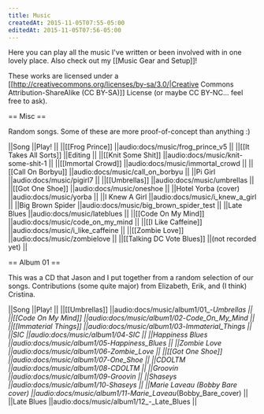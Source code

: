 ```yaml
---
title: Music
createdAt: 2015-11-05T07:55-05:00
editedAt: 2015-11-05T07:56-05:00
---
```


Here you can play all the music I've written or been involved with in one lovely place. Also check out my [[Music Gear and Setup]]!

These works are licensed under a [[http://creativecommons.org/licenses/by-sa/3.0/|Creative Commons Attribution-ShareAlike (CC BY-SA)]] License (or maybe CC BY-NC... feel free to ask).

== Misc ==

Random songs. Some of these are more proof-of-concept than anything :)

||Song                      ||Play!                                  ||
||[[Frog Prince]]           ||audio:docs/music/frog_prince_v5        ||
||[[It Takes All Sorts]]    ||Editing                                ||
||[[Knit Some Shit]]        ||audio:docs/music/knit-some-shit-1      ||
||[[Immortal Crowd]]        ||audio:docs/music/immortal_crowd        ||
||[[Call On Borbyu]]        ||audio:docs/music/call_on_borbyu        ||
||Pi Girl                   ||audio:docs/music/pigirl7               ||
||[[Umbrellas]]             ||audio:docs/music/umbrellas             ||
||[[Got One Shoe]]          ||audio:docs/music/oneshoe               ||
||Hotel Yorba (cover)       ||audio:docs/music/yorba                 ||
||I Knew A Girl             ||audio:docs/music/i_knew_a_girl         ||
||Big Brown Spider          ||audio:docs/music/big_brown_spider_test ||
||Late Blues                ||audio:docs/music/lateblues             ||
||[[Code On My Mind]]       ||audio:docs/music/code_on_my_mind       ||
||[[I Like Caffeine]]       ||audio:docs/music/i_like_caffeine       ||
||[[Zombie Love]]           ||audio:docs/music/zombielove            ||
||[[Talking DC Vote Blues]] ||(not recorded yet)                     ||

== Album 01 ==

This was a CD that Jason and I put together from a random selection of our songs. Contributions (some quite major) from Elizabeth, Erik, and (I think) Cristina.

||Song                            ||Play!                                                        ||
||[[Umbrellas]]                   ||audio:docs/music/album1/01_-_Umbrellas                       ||
||[[Code On My Mind]]             ||audio:docs/music/album1/02_-_Code_On_My_Mind                 ||
||[[Immaterial Things]]           ||audio:docs/music/album1/03_-_Immaterial_Things               ||
||SIC                             ||audio:docs/music/album1/04_-_SIC                             ||
||Happiness Blues                 ||audio:docs/music/album1/05_-_Happiness_Blues                 ||
||Zombie Love                     ||audio:docs/music/album1/06_-_Zombie_Love                     ||
||[[Got One Shoe]]                ||audio:docs/music/album1/07_-_One_Shoe                        ||
||CDOLTM                          ||audio:docs/music/album1/08_-_CDOLTM                          ||
||Groovin                         ||audio:docs/music/album1/09_-_Groovin                         ||
||Shaseys                         ||audio:docs/music/album1/10_-_Shaseys                         ||
||Marie Laveau (Bobby Bare cover) ||audio:docs/music/album1/11_-_Marie_Laveau_(Bobby_Bare_cover) ||
||Late Blues                      ||audio:docs/music/album1/12_-_Late_Blues                      ||


